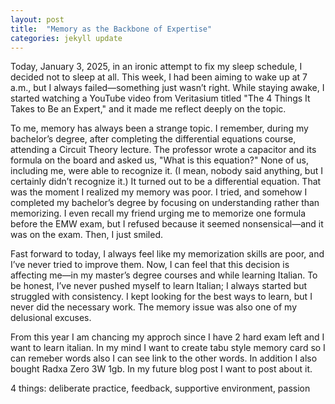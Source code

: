 ```yaml
---
layout: post
title:  "Memory as the Backbone of Expertise"
categories: jekyll update
---
```


Today, January 3, 2025, in an ironic attempt to fix my sleep schedule, I decided not to sleep at all. This week, I had been aiming to wake up at 7 a.m., but I always failed—something just wasn’t right. While staying awake, I started watching a YouTube video from Veritasium titled "The 4 Things It Takes to Be an Expert," and it made me reflect deeply on the topic.

To me, memory has always been a strange topic. I remember, during my bachelor’s degree, after completing the differential equations course, attending a Circuit Theory lecture. The professor wrote a capacitor and its formula on the board and asked us, "What is this equation?" None of us, including me, were able to recognize it. (I mean, nobody said anything, but I certainly didn’t recognize it.) It turned out to be a differential equation. That was the moment I realized my memory was poor. I tried, and somehow I completed my bachelor’s degree by focusing on understanding rather than memorizing. I even recall my friend urging me to memorize one formula before the EMW exam, but I refused because it seemed nonsensical—and it was on the exam. Then, I just smiled.

Fast forward to today, I always feel like my memorization skills are poor, and I’ve never tried to improve them. Now, I can feel that this decision is affecting me—in my master’s degree courses and while learning Italian. To be honest, I’ve never pushed myself to learn Italian; I always started but struggled with consistency. I kept looking for the best ways to learn, but I never did the necessary work. The memory issue was also one of my delusional excuses. 

From this year I am chancing my approch since I have 2 hard exam left and I want to learn italian. In my mind I want to create tabu style memory card so I can remeber words also I can see link to the other words. In addition I also bought Radxa Zero 3W 1gb. In my future blog post I want to post about it.


4 things:
deliberate practice, 
feedback, 
supportive environment,
passion


